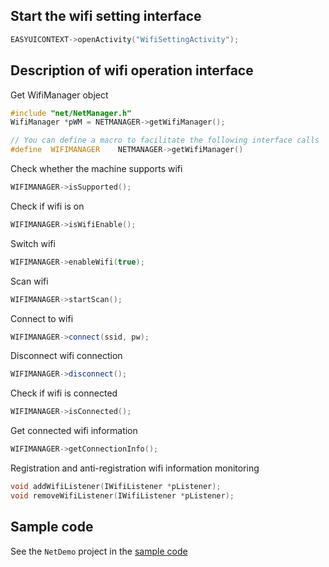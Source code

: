 ## Start the wifi setting interface
```c++
EASYUICONTEXT->openActivity("WifiSettingActivity");
```

## Description of wifi operation interface
Get WifiManager object
```c++
#include "net/NetManager.h"
WifiManager *pWM = NETMANAGER->getWifiManager();

// You can define a macro to facilitate the following interface calls
#define  WIFIMANAGER    NETMANAGER->getWifiManager()
```
Check whether the machine supports wifi
```c++
WIFIMANAGER->isSupported();
```
Check if wifi is on
```c++
WIFIMANAGER->isWifiEnable();
```
Switch wifi
```c++
WIFIMANAGER->enableWifi(true);
```
Scan wifi
```c++
WIFIMANAGER->startScan();
```
Connect to wifi
```c++
WIFIMANAGER->connect(ssid, pw);
```
Disconnect wifi connection
```c++
WIFIMANAGER->disconnect();
```
Check if wifi is connected
```c++
WIFIMANAGER->isConnected();
```
Get connected wifi information
```c++
WIFIMANAGER->getConnectionInfo();
```
Registration and anti-registration wifi information monitoring
```c++
void addWifiListener(IWifiListener *pListener);
void removeWifiListener(IWifiListener *pListener);
```
## Sample code  
See the `NetDemo` project in the [sample code](demo_download.md#demo_download) 